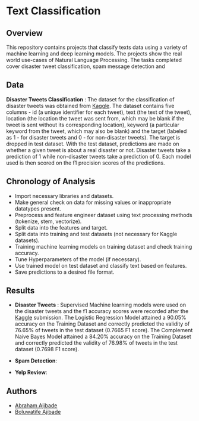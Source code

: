 # Text Classification 

## Overview
This repository contains projects that classify texts data using a variety of machine learning and deep learning models. The projects show the real world use-cases of Natural Language Processing. The tasks completed cover disaster tweet classification, spam message detection and 

## Data
**Disaster Tweets Classification** : The dataset for the classification of disaster tweets was obtained from [Kaggle](https://www.kaggle.com/competitions/nlp-getting-started). The dataset contains five columns - id (a unique identifier for each tweet), text (the text of the tweet), location (the location the tweet was sent from, which may be blank if the tweet is sent without its corresponding location), keyword (a particular keyword from the tweet, which may also be blank) and the target (labeled as 1 - for disaster tweets and 0 - for non-disaster tweets). 
The target is dropped in test dataset. With the test dataset, predictions are made on whether a given tweet is about a real disaster or not. Disaster tweets take a prediction of 1 while non-disaster tweets take a prediction of 0. Each model used is then scored on the f1 precision scores of the predictions. 

## Chronology of Analysis
- Import necessary libraries and datasets.
- Make general check on data for missing values or inappropriate datatypes present.
- Preprocess and feature engineer dataset using text processing methods (tokenize, stem, vectorize).
- Split data into the features and target.
- Split data into training and test datasets (not necessary for Kaggle datasets).
- Training machine learning models on training dataset and check training accuracy.
- Tune Hyperparameters of the model (if necessary).
- Use trained model on test dataset and classify text based on features.
- Save predictions to a desired file format.

## Results
- **Disaster Tweets** : Supervised Machine learning models were used on the disaster tweets and the f1 accuracy scores were recorded after the [Kaggle](https://www.kaggle.com/competitions/nlp-getting-started) submission. The Logistic Regression Model attained a 90.05% accuracy on the Training Dataset and correctly predicted the validity of 76.65%  of tweets in the test dataset (0.7665 F1 score). The Complement Naive Bayes Model attained a 84.20% accuracy on the Training Dataset and correctly predicted the validity of 76.98%  of tweets in the test dataset (0.7698 F1 score).

- **Spam Detection**: 

- **Yelp Review**:

## Authors
- [Abraham Ajibade](https://www.linkedin.com/in/abraham-ajibade-759772117/) 
- [Boluwatife Ajibade](https://www.linkedin.com/in/ajibade-bolu/)